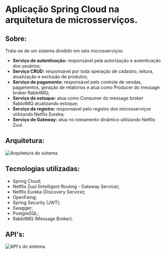 # Aplicação Spring Cloud na arquitetura de microsserviços.

## Sobre:

Trata-se de um sistema dividido em seis microsserviços:

  - **Serviço de autentivação:** responsável pela autorização e autenticação dos usuários;
  - **Serviço CRUD:** responsável por toda operação de cadastro, leitura, atualização e exclusão de produtos;
  - **Serviço de pagamento:** responsável pelo controle de vendas, pagamentos, geração de relatórios e atua como Producer do message broker RabbitMQ;
  - **Serviço de estoque:** atua como Consumer do message broker RabbitMQ atualizando estoque;
  - **Serviço de registro:** responsável pelo registro dos microsserviços utilizando Netflix Eureka;
  - **Serviço de Gateway:** atua no roteamento dinâmico utilizando Netflix Zuul.
 

## Arquitetura:

![Arquitetura do sistema](https://raw.githubusercontent.com/rodjefalves/Spring-Cloud-Microservices/main/img/arq1.png)

## Tecnologias utilizadas:

  - Spring Cloud;
  - Netflix Zuul (Intelligent Routing - Gateway Service);
  - Netflix Eureka (Discovery Service);
  - OpenFeing;
  - Spring Security (JWT);
  - Swagger;
  - PostgreSQL;
  - RabbitMQ (Message Broker).
  
## API's:

![API's do sistema](https://raw.githubusercontent.com/rodjefalves/Spring-Cloud-Microservices/main/img/rest.png)
